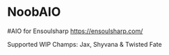 # NoobAIO
#AIO for Ensoulsharp https://ensoulsharp.com/

Supported WIP Champs: Jax, Shyvana & Twisted Fate
